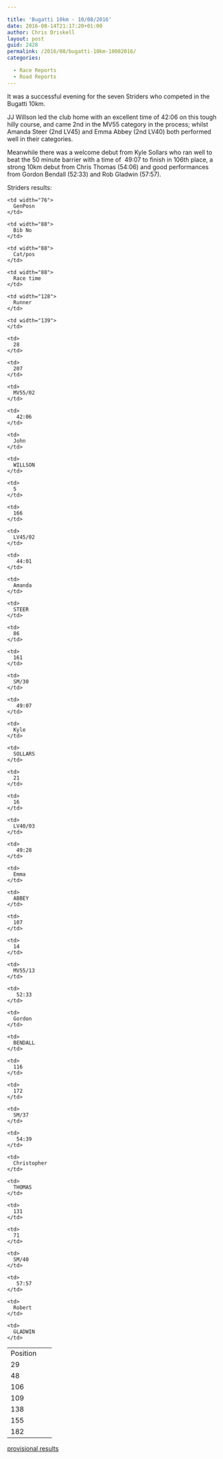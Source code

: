 ```yaml
---

title: 'Bugatti 10km - 10/08/2016'
date: 2016-08-14T21:17:20+01:00
author: Chris Driskell
layout: post
guid: 2428
permalink: /2016/08/bugatti-10km-10082016/
categories:

  - Race Reports
  - Road Reports
---
```

It was a successful evening for the seven Striders who competed in the Bugatti 10km.

JJ Willson led the club home with an excellent time of 42:06 on this tough hilly course, and came 2nd in the MV55 category in the process; whilst Amanda Steer (2nd LV45) and Emma Abbey (2nd LV40) both performed well in their categories.

Meanwhile there was a welcome debut from Kyle Sollars who ran well to beat the 50 minute barrier with a time of  49:07 to finish in 106th place, a strong 10km debut from Chris Thomas (54:06) and good performances from Gordon Bendall (52:33) and Rob Gladwin (57:57).

Striders results:

<table width="695">
  <tr>
    <td width="88">
      Position
    </td>
    
    <td width="76">
      GenPosn
    </td>
    
    <td width="88">
      Bib No
    </td>
    
    <td width="88">
      Cat/pos
    </td>
    
    <td width="88">
      Race time
    </td>
    
    <td width="128">
      Runner
    </td>
    
    <td width="139">
    </td>
  </tr>
  
  <tr>
    <td>
      29
    </td>
    
    <td>
      28
    </td>
    
    <td>
      207
    </td>
    
    <td>
      MV55/02
    </td>
    
    <td>
       42:06
    </td>
    
    <td>
      John
    </td>
    
    <td>
      WILLSON
    </td>
  </tr>
  
  <tr>
    <td>
      48
    </td>
    
    <td>
      5
    </td>
    
    <td>
      166
    </td>
    
    <td>
      LV45/02
    </td>
    
    <td>
       44:01
    </td>
    
    <td>
      Amanda
    </td>
    
    <td>
      STEER
    </td>
  </tr>
  
  <tr>
    <td>
      106
    </td>
    
    <td>
      86
    </td>
    
    <td>
      161
    </td>
    
    <td>
      SM/30
    </td>
    
    <td>
       49:07
    </td>
    
    <td>
      Kyle
    </td>
    
    <td>
      SOLLARS
    </td>
  </tr>
  
  <tr>
    <td>
      109
    </td>
    
    <td>
      21
    </td>
    
    <td>
      16
    </td>
    
    <td>
      LV40/03
    </td>
    
    <td>
       49:28
    </td>
    
    <td>
      Emma
    </td>
    
    <td>
      ABBEY
    </td>
  </tr>
  
  <tr>
    <td>
      138
    </td>
    
    <td>
      107
    </td>
    
    <td>
      14
    </td>
    
    <td>
      MV55/13
    </td>
    
    <td>
       52:33
    </td>
    
    <td>
      Gordon
    </td>
    
    <td>
      BENDALL
    </td>
  </tr>
  
  <tr>
    <td>
      155
    </td>
    
    <td>
      116
    </td>
    
    <td>
      172
    </td>
    
    <td>
      SM/37
    </td>
    
    <td>
       54:39
    </td>
    
    <td>
      Christopher
    </td>
    
    <td>
      THOMAS
    </td>
  </tr>
  
  <tr>
    <td>
      182
    </td>
    
    <td>
      131
    </td>
    
    <td>
      71
    </td>
    
    <td>
      SM/40
    </td>
    
    <td>
       57:57
    </td>
    
    <td>
      Robert
    </td>
    
    <td>
      GLADWIN
    </td>
  </tr>
</table>

[provisional results](http://www.almostathletes.co.uk/uploads/Bugatti/2016/Bugatti%202016.pdf)
